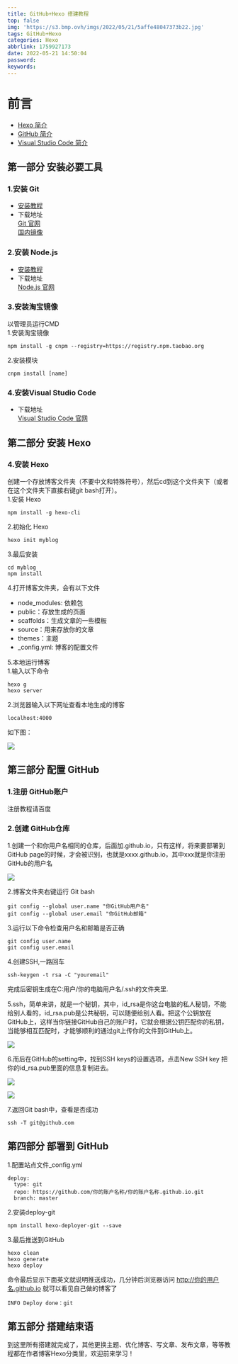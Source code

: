 ```yaml
---
title: GitHub+Hexo 搭建教程
top: false
img: 'https://s3.bmp.ovh/imgs/2022/05/21/5affe48047373b22.jpg'
tags: GitHub+Hexo
categories: Hexo
abbrlink: 1759927173
date: 2022-05-21 14:50:04
password:
keywords:
---
```

# 前言  
- [Hexo 简介](https://hexo.io/zh-cn/docs/)    
- [GitHub 简介](https://baike.baidu.com/item/github/10145341)     
- [Visual Studio Code 简介](https://code.visualstudio.com/docs)    

## 第一部分 安装必要工具

### 1.安装 Git   
- [安装教程](https://blog.csdn.net/weixin_50094173/article/details/124846799)
- 下载地址  
[Git 官网](https://git-scm.com/)    
[国内镜像](https://registry.npmmirror.com/binary.html?path=git-for-windows/)    

### 2.安装 Node.js   
- [安装教程](https://blog.csdn.net/chanyeolchichi/article/details/121348541)    
- 下载地址  
[Node.js 官网](http://nodejs.cn/)  

### 3.安装淘宝镜像   
以管理员运行CMD     
1.安装淘宝镜像   
```复制
npm install -g cnpm --registry=https://registry.npm.taobao.org
```
2.安装模块  
```复制 
cnpm install [name]
```

### 4.安装Visual Studio Code  
- 下载地址  
[Visual Studio Code 官网](https://code.visualstudio.com/Download)

## 第二部分 安装 Hexo

### 4.安装 Hexo  
创建一个存放博客文件夹（不要中文和特殊符号），然后cd到这个文件夹下（或者在这个文件夹下直接右键git bash打开）。  
1.安装 Hexo    
```复制
npm install -g hexo-cli
```
2.初始化 Hexo   
```复制
hexo init myblog
```
3.最后安装  
```复制
cd myblog
npm install
```
4.打开博客文件夹，会有以下文件  
- node_modules: 依赖包  
- public：存放生成的页面  
- scaffolds：生成文章的一些模板  
- source：用来存放你的文章  
- themes：主题  
- _config.yml: 博客的配置文件   

5.本地运行博客  
1.输入以下命令  
```复制
hexo g
hexo server
```
2.浏览器输入以下网址查看本地生成的博客  
```复制
localhost:4000
```
如下图：    

![](https://s3.bmp.ovh/imgs/2022/05/21/1fe7821357497f56.png)   

## 第三部分 配置 GitHub  

### 1.注册 GitHub账户    
注册教程请百度  

### 2.创建 GitHub仓库    
1.创建一个和你用户名相同的仓库，后面加.github.io，只有这样，将来要部署到GitHub page的时候，才会被识别，也就是xxxx.github.io，其中xxx就是你注册GitHub的用户名 

![](https://s3.bmp.ovh/imgs/2022/05/21/242f9d24caae82e3.png)   

2.博客文件夹右键运行 Git bash        
```复制
git config --global user.name "你GitHub用户名"
git config --global user.email "你GitHub邮箱"
````
3.运行以下命令检查用户名和邮箱是否正确  
```复制
git config user.name
git config user.email
```
4.创建SSH,一路回车  
```复制
ssh-keygen -t rsa -C "youremail"
```
完成后密钥生成在C:用户/你的电脑用户名/.ssh的文件夹里.   

5.ssh，简单来讲，就是一个秘钥，其中，id_rsa是你这台电脑的私人秘钥，不能给别人看的，id_rsa.pub是公共秘钥，可以随便给别人看。把这个公钥放在GitHub上，这样当你链接GitHub自己的账户时，它就会根据公钥匹配你的私钥，当能够相互匹配时，才能够顺利的通过git上传你的文件到GitHub上。

![](https://s3.bmp.ovh/imgs/2022/05/21/4386ae20f329e3bb.png)

6.而后在GitHub的setting中，找到SSH keys的设置选项，点击New SSH key
把你的id_rsa.pub里面的信息复制进去。    

![](https://s3.bmp.ovh/imgs/2022/05/21/e95cd73216b7e967.png)    

![](https://s3.bmp.ovh/imgs/2022/05/21/0487364fbb29f8a3.png)    

7.返回Git bash中，查看是否成功  
```复制
ssh -T git@github.com
```

## 第四部分 部署到 GitHub   
1.配置站点文件_config.yml   
```复制
deploy:
  type: git
  repo: https://github.com/你的账户名称/你的账户名称.github.io.git
  branch: master
```
2.安装deploy-git    
```复制
npm install hexo-deployer-git --save
```
3.最后推送到GitHub  
```复制
hexo clean
hexo generate
hexo deploy
```
命令最后显示下面英文就说明推送成功，几分钟后浏览器访问 http://你的用户名.github.io 就可以看见自己做的博客了    
```复制
INFO Deploy done：git
```
## 第五部分 搭建结束语 
到这里所有搭建就完成了，其他更换主题、优化博客、写文章、发布文章，等等教程都在作者博客Hexo分类里，欢迎前来学习！